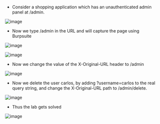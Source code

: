 - Consider a shopping application which has an unauthenticated admin panel at /admin.

![image](https://github.com/Akhilkj123/Portswigger/assets/65653010/6a5c8808-e168-4021-aedb-21a60d52b425)

- Now we type /admin in the URL and will capture the page using Burpsuite

![image](https://github.com/Akhilkj123/Portswigger/assets/65653010/d2bab2f7-701b-44ff-8bd2-68a86adc859c)

![image](https://github.com/Akhilkj123/Portswigger/assets/65653010/6450a0a2-26ef-4ecb-b563-1a28168a67bf)

- Now we change the value of the X-Original-URL header to /admin

![image](https://github.com/Akhilkj123/Portswigger/assets/65653010/3bd4106a-2923-4a53-b4e4-74e4c4fe319d)

- Now we delete the user carlos, by adding ?username=carlos to the real query string, and change the X-Original-URL path to /admin/delete.

![image](https://github.com/Akhilkj123/Portswigger/assets/65653010/75a77389-467d-4aad-b2da-32ce5580dd36)

- Thus the lab gets solved

![image](https://github.com/Akhilkj123/Portswigger/assets/65653010/0503f781-cdb3-414b-9dd9-423855fa923b)









